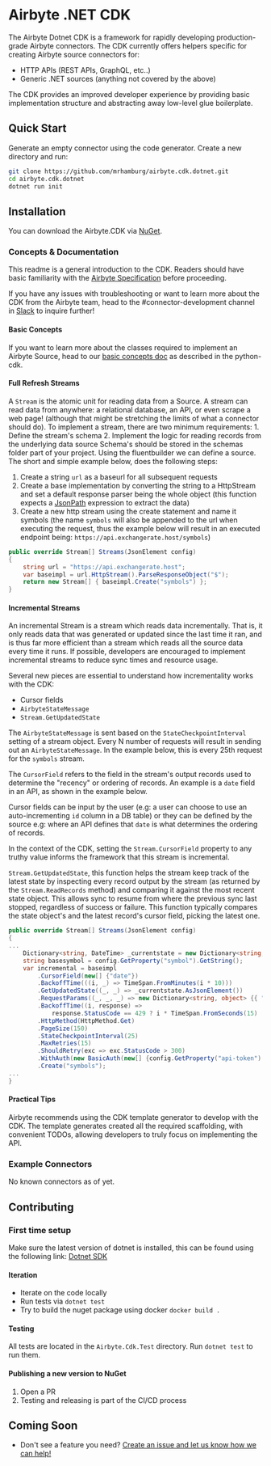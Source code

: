 # Airbyte .NET CDK

The Airbyte Dotnet CDK is a framework for rapidly developing production-grade Airbyte connectors. The CDK currently offers helpers specific for creating Airbyte source connectors for:

* HTTP APIs \(REST APIs, GraphQL, etc..\)
* Generic .NET sources \(anything not covered by the above\)

The CDK provides an improved developer experience by providing basic implementation structure and abstracting away low-level glue boilerplate.

## Quick Start

Generate an empty connector using the code generator. Create a new directory and run:

```bash
git clone https://github.com/mrhamburg/airbyte.cdk.dotnet.git
cd airbyte.cdk.dotnet
dotnet run init
```

## Installation

You can download the Airbyte.CDK via [NuGet](https://www.nuget.org/packages/Airbyte.Cdk/).

### Concepts & Documentation
This readme is a general introduction to the CDK. Readers should have basic familiarity with the [Airbyte Specification](https://docs.airbyte.io/architecture/airbyte-specification) before proceeding.

If you have any issues with troubleshooting or want to learn more about the CDK from the Airbyte team, head to the \#connector-development channel in [Slack](https://airbytehq.slack.com/ssb/redirect) to inquire further!

#### Basic Concepts
If you want to learn more about the classes required to implement an Airbyte Source, head to our [basic concepts doc](..\cdk-python\basic-concepts.md) as described in the python-cdk.
#### Full Refresh Streams
A `Stream` is the atomic unit for reading data from a Source. A stream can read data from anywhere: a relational database, an API, or even scrape a web page! \(although that might be stretching the limits of what a connector should do\).
To implement a stream, there are two minimum requirements: 1. Define the stream's schema 2. Implement the logic for reading records from the underlying data source
Schema's should be stored in the schemas folder part of your project.
Using the fluentbuilder we can define a source. The short and simple example below, does the following steps:
1. Create a string `url` as a baseurl for all subsequent requests
2. Create a base implementation by converting the string to a HttpStream and set a default response parser being the whole object (this function expects a [JsonPath](https://github.com/json-path/JsonPath) expression to extract the data)
3. Create a new http stream using the create statement and name it symbols (the name `symbols` will also be appended to the url when executing the request, thus the example below will result in an executed endpoint being: `https://api.exchangerate.host/symbols`)
```csharp
public override Stream[] Streams(JsonElement config)
{
    string url = "https://api.exchangerate.host";
    var baseimpl = url.HttpStream().ParseResponseObject("$");
    return new Stream[] { baseimpl.Create("symbols") };
}
```

#### Incremental Streams
An incremental Stream is a stream which reads data incrementally. That is, it only reads data that was generated or updated since the last time it ran, and is thus far more efficient than a stream which reads all the source data every time it runs. If possible, developers are encouraged to implement incremental streams to reduce sync times and resource usage.

Several new pieces are essential to understand how incrementality works with the CDK:

* Cursor fields
* `AirbyteStateMessage`
* `Stream.GetUpdatedState`

The `AirbyteStateMessage` is sent based on the `StateCheckpointInterval` setting of a stream object. Every N number of requests will result in sending out an `AirbyteStateMessage`. In the example below, this is every 25th request for the `symbols` stream.

The `CursorField` refers to the field in the stream's output records used to determine the "recency" or ordering of records. An example is a `date` field in an API, as shown in the example below.

Cursor fields can be input by the user \(e.g: a user can choose to use an auto-incrementing `id` column in a DB table\) or they can be defined by the source e.g: where an API defines that `date` is what determines the ordering of records.

In the context of the CDK, setting the `Stream.CursorField` property to any truthy value informs the framework that this stream is incremental.

`Stream.GetUpdatedState`, this function helps the stream keep track of the latest state by inspecting every record output by the stream \(as returned by the `Stream.ReadRecords` method\) and comparing it against the most recent state object. This allows sync to resume from where the previous sync last stopped, regardless of success or failure. This function typically compares the state object's and the latest record's cursor field, picking the latest one.


```csharp
public override Stream[] Streams(JsonElement config)
{
...
    Dictionary<string, DateTime> _currentstate = new Dictionary<string, DateTime>();
    string basesymbol = config.GetProperty("symbol").GetString();
    var incremental = baseimpl
        .CursorField(new[] {"date"})
        .BackoffTime(((i, _) => TimeSpan.FromMinutes(i * 10)))
        .GetUpdatedState((_, _) => _currentstate.AsJsonElement())
        .RequestParams((_, _, _) => new Dictionary<string, object> {{ "date", _currentstate[basesymbol] } })
        .BackoffTime((i, response) =>
            response.StatusCode == 429 ? i * TimeSpan.FromSeconds(15) : TimeSpan.FromMinutes(1))
        .HttpMethod(HttpMethod.Get)
        .PageSize(150)
        .StateCheckpointInterval(25)
        .MaxRetries(15)
        .ShouldRetry(exc => exc.StatusCode > 300)
        .WithAuth(new BasicAuth(new[] {config.GetProperty("api-token").GetString()}))
        .Create("symbols");
...
}
```

#### Practical Tips

Airbyte recommends using the CDK template generator to develop with the CDK. The template generates created all the required scaffolding, with convenient TODOs, allowing developers to truly focus on implementing the API.

### Example Connectors

No known connectors as of yet.

## Contributing

### First time setup

Make sure the latest version of dotnet is installed, this can be found using the following link: [Dotnet SDK](https://dotnet.microsoft.com/download)

#### Iteration

* Iterate on the code locally
* Run tests via `dotnet test`
* Try to build the nuget package using docker `docker build .`

#### Testing

All tests are located in the `Airbyte.Cdk.Test` directory. Run `dotnet test` to run them.

#### Publishing a new version to NuGet

1. Open a PR
2. Testing and releasing is part of the CI/CD process

## Coming Soon

* Don't see a feature you need? [Create an issue and let us know how we can help!](https://github.com/mrhamburg/airbyte.cdk.dotnet/issues/new)

